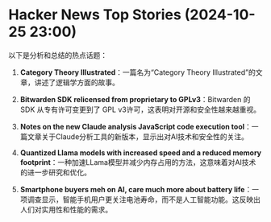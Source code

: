 # Hacker News Top Stories (2024-10-25 23:00)

以下是分析和总结的热点话题：

1. **Category Theory Illustrated**：一篇名为“Category Theory Illustrated”的文章，讲述了逻辑学方面的故事。

2. **Bitwarden SDK relicensed from proprietary to GPLv3**：Bitwarden 的 SDK 从专有许可变更到了 GPL v3许可，这表明对开源和安全性越来越重视。

3. **Notes on the new Claude analysis JavaScript code execution tool**：一篇文章关于Claude分析工具的新版本，显示出对AI技术和安全性的关注。

4. **Quantized Llama models with increased speed and a reduced memory footprint**：一种加速LLama模型并减少内存占用的方法，这意味着对AI技术的进一步研究和优化。

5. **Smartphone buyers meh on AI, care much more about battery life**：一项调查显示，智能手机用户更关注电池寿命，而不是人工智能功能。这反映出人们对实用性和性能的需求。